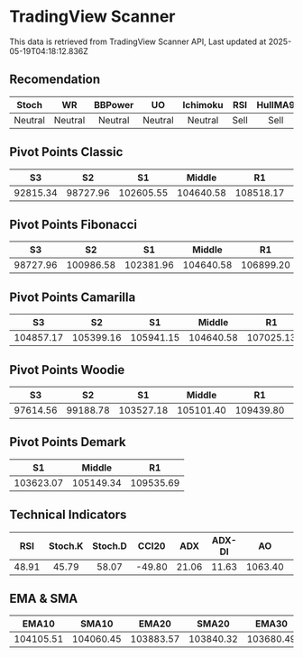# TradingView Scanner
This data is retrieved from TradingView Scanner API, Last updated at 2025-05-19T04:18:12.836Z

## Recomendation
| Stoch | WR | BBPower | UO | Ichimoku | RSI | HullMA9 |
| :---: | :---: | :---: | :---: | :---: | :---: | :---: |
| Neutral | Neutral | Neutral | Neutral | Neutral | Sell | Sell |

## Pivot Points Classic
| S3 | S2 | S1 | Middle | R1 | R2 | R3 |
| :---: | :---: | :---: | :---: | :---: | :---: | :---: |
| 92815.34 | 98727.96 | 102605.55 | 104640.58 | 108518.17 | 110553.20 | 116465.82 |

## Pivot Points Fibonacci
| S3 | S2 | S1 | Middle | R1 | R2 | R3 |
| :---: | :---: | :---: | :---: | :---: | :---: | :---: |
| 98727.96 | 100986.58 | 102381.96 | 104640.58 | 106899.20 | 108294.58 | 110553.20 |

## Pivot Points Camarilla
| S3 | S2 | S1 | Middle | R1 | R2 | R3 |
| :---: | :---: | :---: | :---: | :---: | :---: | :---: |
| 104857.17 | 105399.16 | 105941.15 | 104640.58 | 107025.13 | 107567.12 | 108109.11 |

## Pivot Points Woodie
| S3 | S2 | S1 | Middle | R1 | R2 | R3 |
| :---: | :---: | :---: | :---: | :---: | :---: | :---: |
| 97614.56 | 99188.78 | 103527.18 | 105101.40 | 109439.80 | 111014.01 | 115352.42 |

## Pivot Points Demark
| S1 | Middle | R1 |
| :---: | :---: | :---: |
| 103623.07 | 105149.34 | 109535.69 |

## Technical Indicators
| RSI | Stoch.K | Stoch.D | CCI20 | ADX | ADX-DI | AO | Mom | MACD | MACD | W.R | HullMA9 |
| :---: | :---: | :---: | :---: | :---: | :---: | :---: | :---: | :---: | :---: | :---: | :---: |
| 48.91 | 45.79 | 58.07 | -49.80 | 21.06 | 11.63 | 1063.40 | 549.22 | 287.04 | 253.41 | -80.36 | 104721.15 |

## EMA & SMA
| EMA10 | SMA10 | EMA20 | SMA20 | EMA30 | SMA30 | EMA50 | SMA50 | EMA100 | SMA100 | EMA200 | SMA200 |
| :---: | :---: | :---: | :---: | :---: | :---: | :---: | :---: | :---: | :---: | :---: | :---: |
| 104105.51 | 104060.45 | 103883.57 | 103840.32 | 103680.49 | 103608.86 | 103075.79 | 103613.10 | 100935.82 | 100827.09 | 97075.84 | 95864.25 |